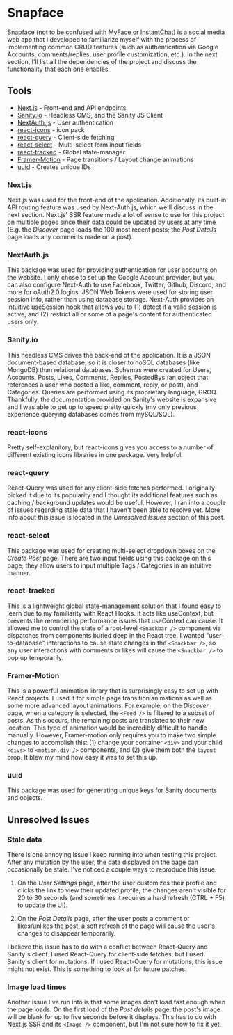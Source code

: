 # Snapface

Snapface (not to be confused with [MyFace or InstantChat](https://twitter.com/edelman11/status/1438895683520634884)) is a social media web app that I developed to familiarize myself with the process of implementing common CRUD features (such as authentication via Google Accounts, comments/replies, user profile customization, etc.). In the next section, I'll list all the dependencies of the project and discuss the functionality that each one enables.

## Tools

- [Next.js](https://nextjs.org) - Front-end and API endpoints
- [Sanity.io](https://www.sanity.io/) - Headless CMS, and the Sanity JS Client
- [NextAuth.js](https://next-auth.js.org/) - User authentication
- [react-icons](https://react-icons.github.io/react-icons/) - icon pack
- [react-query](https://react-query.tanstack.com/) - Client-side fetching
- [react-select](https://react-select.com/home) - Multi-select form input fields
- [react-tracked](https://react-tracked.js.org/) - Global state-manager
- [Framer-Motion](https://www.framer.com/motion/) - Page transitions / Layout change animations
- [uuid](https://www.npmjs.com/package/uuid) - Creates unique IDs

### Next.js

Next.js was used for the front-end of the application. Additionally, its built-in API routing feature was used by Next-Auth.js, which we'll discuss in the next section. Next.js' SSR feature made a lot of sense to use for this project on multiple pages since their data could be updated by users at any time (E.g. the _Discover_ page loads the 100 most recent posts; the _Post Details_ page loads any comments made on a post).

### NextAuth.js

This package was used for providing authentication for user accounts on the website. I only chose to set up the Google Account provider, but you can also configure Next-Auth to use Facebook, Twitter, Github, Discord, and more for oAuth2.0 logins. JSON Web Tokens were used for storing user session info, rather than using database storage. Next-Auth provides an intuitive useSession hook that allows you to (1) detect if a valid session is active, and (2) restrict all or some of a page's content for authenticated users only.

### Sanity.io

This headless CMS drives the back-end of the application. It is a JSON document-based database, so it is closer to noSQL databases (like MongoDB) than relational databases. Schemas were created for Users, Accounts, Posts, Likes, Comments, Replies, PostedBys (an object that references a user who posted a like, comment, reply, or post), and Categories. Queries are performed using its proprietary language, GROQ. Thankfully, the documentation provided on Sanity's website is expansive and I was able to get up to speed pretty quickly (my only previous experience querying databases comes from mySQL/SQL).

### react-icons

Pretty self-explanitory, but react-icons gives you access to a number of different existing icons libraries in one package. Very helpful.

### react-query

React-Query was used for any client-side fetches performed. I originally picked it due to its popularity and I thought its additional features such as caching / background updates would be useful. However, I ran into a couple of issues regarding stale data that I haven't been able to resolve yet. More info about this issue is located in the _Unresolved Issues_ section of this post.

### react-select

This package was used for creating multi-select dropdown boxes on the _Create Post_ page. There are two input fields using this package on this page; they allow users to input multiple Tags / Categories in an intuitive manner.

### react-tracked

This is a lightweight global state-management solution that I found easy to learn due to my familiarity with React Hooks. It acts like useContext, but prevents the rerendering performance issues that useContext can cause. It allowed me to control the state of a root-level `<Snackbar />` component via dispatches from components buried deep in the React tree. I wanted "user-to-database" interactions to cause state changes in the `<Snackbar />`, so any user interactions with comments or likes will cause the `<Snackbar />` to pop up temporarily.

### Framer-Motion

This is a powerful animation library that is surprisingly easy to set up with React projects. I used it for simple page transition animations as well as some more advanced layout animations. For example, on the _Discover_ page, when a category is selected, the `<Feed />` is filtered to a subset of posts. As this occurs, the remaining posts are translated to their new location. This type of animation would be incredibly difficult to handle manually. However, Framer-motion only requires you to make two simple changes to accomplish this: (1) change your container `<div>` and your child `<divs>` to `<motion.div />` components, and (2) give them both the `layout` prop. It blew my mind how easy it was to set this up.

### uuid

This package was used for generating unique keys for Sanity documents and objects.

## Unresolved Issues

### Stale data

There is one annoying issue I keep running into when testing this project. After any mutation by the user, the data displayed on the page can occasionally be stale. I've noticed a couple ways to reproduce this issue.

1. On the _User Settings_ page, after the user customizes their profile and clicks the link to view their updated profile, the changes aren't visible for 20 to 30 seconds (and sometimes it requires a hard refresh (CTRL + F5) to update the UI).

2. On the _Post Details_ page, after the user posts a comment or likes/unlikes the post, a soft refresh of the page will cause the user's changes to disappear temporarily.

I believe this issue has to do with a conflict between React-Query and Sanity's client. I used React-Query for client-side fetches, but I used Sanity's client for mutations. If I used React-Query for mutations, this issue might not exist. This is something to look at for future patches.

### Image load times

Another issue I've run into is that some images don't load fast enough when the page loads. On the first load of the _Post details_ page, the post's image will be blank for up to five seconds before it displays. This has to do with Next.js SSR and its `<Image />` component, but I'm not sure how to fix it yet.
